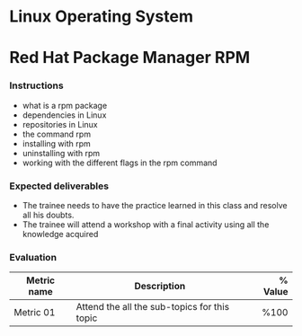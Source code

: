 # Linux Operating System
# Red Hat Package Manager RPM

### Instructions
- what is a rpm package
- dependencies in Linux
- repositories in Linux
- the command rpm
- installing with rpm
- uninstalling with rpm
- working with the different flags in the rpm command

### Expected deliverables
- The trainee needs to have the practice learned in this class and resolve all his doubts.
- The trainee will attend a workshop with a final activity using all the knowledge acquired



### Evaluation

| Metric name | Description | % Value |
| ----------- |-------------| -------:|
| Metric 01   | Attend the all the sub-topics for this topic | %100 |

